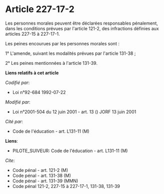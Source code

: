 # Article 227-17-2

Les personnes morales peuvent être déclarées responsables pénalement, dans les conditions prévues par l'article 121-2, des
infractions définies aux articles 227-15 à 227-17-1.

Les peines encourues par les personnes morales sont :

1° L'amende, suivant les modalités prévues par l'article 131-38 ;

2° Les peines mentionnées à l'article 131-39.

**Liens relatifs à cet article**

_Codifié par_:

  - Loi n°92-684 1992-07-22

_Modifié par_:

  - Loi n°2001-504 du 12 juin 2001 - art. 13 () JORF 13 juin 2001

_Cité par_:

  - Code de l'éducation - art. L131-11 (M)

**Liens**:

  - PILOTE_SUIVEUR: Code de l'éducation - art. L131-11 (M)

_Cite_:

  - Code pénal - art. 121-2 (M)
  - Code pénal - art. 131-38 (M)
  - Code pénal - art. 131-39 (MMN)
  - Code pénal 121-2, 227-15 à 227-17-1, 131-38, 131-39
